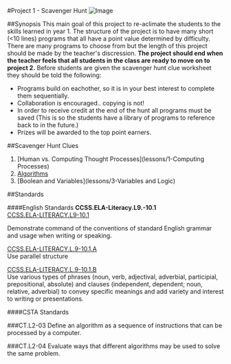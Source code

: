 #Project 1 - Scavenger Hunt
![Image](http://i.imgur.com/N7dzgjo.png)

##Synopsis
This main goal of this project to re-aclimate the students to the skills learned in year 1. The structure of the project is to have many short (<10 lines) programs that all have a point value determined by difficulty. There are many programs to choose from but the length of this project should be made by the teacher's discression. **The project should end when the teacher feels that all students in the class are ready to move on to project 2.** Before students are given the scavenger hunt clue worksheet they should be told the following:

 * Programs build on eachother, so it is in your best interest to complete them sequentially.
 * Collaboration is encouraged.. copying is not!
 * In order to receive credit at the end of the hunt all programs must be saved (This is so the students have a library of programs to reference back to in the future.)   
* Prizes will be awarded to the top point earners.

##Scavenger Hunt Clues

1. [Human vs. Computing Thought Processes](lessons/1-Computing Processes)
2. [Algorithms](lessons/2-Algorithms)
3. [Boolean and Variables](lessons/3-Variables and Logic)

##Standards

####English Standards
**CCSS.ELA-Literacy.L9.-10.1**  
[CCSS.ELA-LITERACY.L9-10.1](http://www.corestandards.org/ELA-Literacy/L/9-10/1/)

Demonstrate command of the conventions of standard English grammar and usage when writing or speaking.

[CCSS.ELA-LITERACY.L.9-10.1.A](http://www.corestandards.org/ELA-Literacy/L/9-10/1/a/)  
Use parallel structure

[CCSS.ELA-LITERACY.L.9-10.1.B](http://www.corestandards.org/ELA-Literacy/L/9-10/1/b/)  
Use various types of phrases (noun, verb, adjectival, adverbial, participial, prepositional, absolute) and clauses (independent, dependent; noun, relative, adverbial) to convey specific meanings and add variety and interest to writing or presentations.

####CSTA Standards

###CT.L2-03
Define an algorithm as a sequence of instructions that can be processed by a computer. 

###CT.L2-04
Evaluate ways that different algorithms may be used to solve the same problem. 



